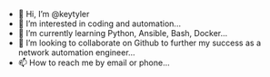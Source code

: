 - 👋 Hi, I’m @keytyler
- 👀 I’m interested in coding and automation...
- 🌱 I’m currently learning Python, Ansible, Bash, Docker...
- 💞️ I’m looking to collaborate on Github to further my success as a network automation engineer...
- 📫 How to reach me by email or phone...

<!---
keytyler/keytyler is a ✨ special ✨ repository because its `README.md` (this file) appears on your GitHub profile.
You can click the Preview link to take a look at your changes.
--->
